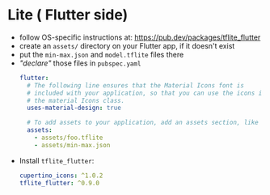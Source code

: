 # <logos-tensorflow /> Lite <twemoji-red-heart /><twemoji-blue-heart /><twemoji-green-heart /><twemoji-yellow-heart /> <logos-flutter /> (<logos-dart /><logos-flutter /> Flutter side)

- follow OS-specific instructions at:
  https://pub.dev/packages/tflite_flutter
- create an `assets/` directory on your Flutter app, if it doesn't exist
- put the `min-max.json` and `model.tflite` files there
- _"declare"_ those files in `pubspec.yaml`
  ```yaml
  flutter:
    # The following line ensures that the Material Icons font is
    # included with your application, so that you can use the icons in
    # the material Icons class.
    uses-material-design: true

    # To add assets to your application, add an assets section, like this:
    assets:
      - assets/foo.tflite
      - assets/min-max.json
    ```
- Install `tflite_flutter`:
  ```yaml
  cupertino_icons: ^1.0.2
  tflite_flutter: ^0.9.0
  ```